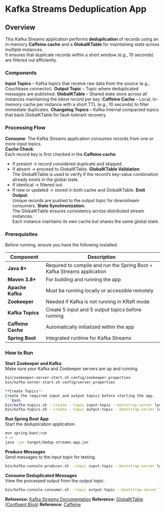 # Kafka Streams Deduplication App

## Overview
This Kafka Streams application performs **deduplication** of records using an in-memory **Caffeine cache** and a **GlobalKTable** for maintaining state across multiple instances.  
It ensures that duplicate records within a short window (e.g., 10 seconds) are filtered out efficiently.



### Components

**Input Topics** – Kafka topics that receive raw data from the source (e.g., Couchbase connector).
**Output Topic** – Topic where deduplicated messages are published.
**GlobalKTable** – Shared state store across all instances maintaining the *latest record per key*.
**Caffeine Cache** – Local, in-memory cache per instance with a short TTL (e.g., 10 seconds) to filter immediate duplicates.
**Changelog Topics** – Kafka internal compacted topics that back GlobalKTable for fault-tolerant recovery.


### Processing Flow

**Consume**: The Kafka Streams application consumes records from one or more input topics.  
**Cache Check**:  
   Each record key is first checked in the **Caffeine cache**.  
   - If present → record considered duplicate and skipped.  
   - If absent → proceed to GlobalKTable.
**GlobalKTable Validation**:  
   The GlobalKTable is used to verify if the record’s key-value combination already exists in the global state.
   - If identical → filtered out.  
   - If new or updated → stored in both cache and GlobalKTable.
**Emit Output**:  
   Unique records are pushed to the output topic for downstream consumers.
**State Synchronization**:  
   The GlobalKTable ensures consistency across distributed stream instances.  
   Each instance maintains its own cache but shares the same global state.

### Prerequisites

Before running, ensure you have the following installed:

| Component | Description |
|------------|-------------|
| **Java 8+**   | Required to compile and run the Spring Boot + Kafka Streams application |
| **Maven 3.8+** | For building and running the app |
| **Apache Kafka** | Must be running locally or accessible remotely |
| **Zookeeper** | Needed if Kafka is not running in KRaft mode |
| **Kafka Topics** | Create 5 input and 5 output topics before running |
| **Caffeine Cache** | Automatically initialized within the app |
| **Spring Boot** | Integrated runtime for Kafka Streams |

### How to Run

**Start Zookeeper and Kafka**  
   Make sure your Kafka and Zookeeper servers are up and running.
   ```bash
   bin/zookeeper-server-start.sh config/zookeeper.properties
   bin/kafka-server-start.sh config/server.properties
   
**Create Topics**  
   Create the required input and output topics before starting the app.
   ```bash
   bin/kafka-topics.sh --create --topic input-topic --bootstrap-server localhost:9092 --partitions 3 --replication-factor 1
   bin/kafka-topics.sh --create --topic output-topic --bootstrap-server localhost:9092 --partitions 3 --replication-factor 1
   ```
**Run Spring Boot App**  
   Start the deduplication application.
   ```bash
   mvn spring-boot:run
   # or
   java -jar target/dedup-streams-app.jar
   ```
**Produce Messages**  
   Send messages to the input topic for testing.
   ```bash
   bin/kafka-console-producer.sh --topic input-topic --bootstrap-server localhost:9092
   ```
**Consume Deduplicated Messages**  
   View the processed output from the output topic.
   ```bash
   bin/kafka-console-consumer.sh --topic output-topic --bootstrap-server localhost:9092 --from-beginning
   ```


**Reference:** [Kafka Streams Documentation](https://kafka.apache.org/documentation/streams/)
**Reference:** [GlobalKTable (Confluent Blog)](https://www.confluent.io/blog/kafka-streams-tables-part-3-global-ktable/)
**Reference:** [Caffeine](https://github.com/ben-manes/caffeine)
